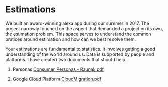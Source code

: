 # Estimations

We built an award-winning alexa app during our summer in 2017. The project narrowly touched on the aspect that demanded a project on its own, the estimation problem. This space serves to understand the common pratices around estimation and how can we best resolve them.

Your estimations are fundamental to statistics. It involves getting a good understanding of the world around us. Data is supported by people and platforms. I have created two documents that should help.

1. Personas [Consumer Personas - Raunak.pdf](https://github.com/raunaksharan/Estimations/files/10735192/Consumer.Personas.-.Raunak.pdf)

2. Google Cloud Platform [CloudMigration.pdf](https://github.com/raunaksharan/Estimations/files/10735264/CloudMigration.pdf)
